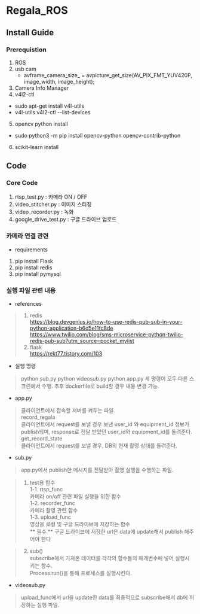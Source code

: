 # Regala_ROS

## Install Guide
### Prerequistion 
1. ROS
2. usb cam
    - avframe_camera_size_ = avpicture_get_size(AV_PIX_FMT_YUV420P, image_width, image_height); 
3. Camera Info Manager 
4. v4l2-ctl
 - sudo apt-get install v4l-utils
 - v4l-utils v4l2-ctl --list-devices

5. opencv python install
 - sudo python3 -m pip install opencv-python opencv-contrib-python

6. scikit-learn install 

## Code
### Core Code
1. rtsp_test.py  : 카메라 ON / OFF
2. video_stitcher.py : 이미지 스티칭
3. video_recorder.py : 녹화
4. google_drive_test.py : 구글 드라이브 업로드

### 카메라 연결 관련

* requirements
1. pip install Flask
2. pip install redis
3. pip install pymysql

### 실행 파일 관련 내용
* references
> 1. redis   
https://blog.devgenius.io/how-to-use-redis-pub-sub-in-your-python-application-b6d5e11fc8de   
https://www.twilio.com/blog/sms-microservice-python-twilio-redis-pub-sub?utm_source=pocket_mylist
> 2. flask   
https://rekt77.tistory.com/103

* 실행 명령
> python sub.py
> python videosub.py
> python app.py
    세 명령어 모두 다른 스크린에서 수행. 추후 dockerfile로 build할 경우 내용 변경 가능.

* app.py
> 클라이언트에서 접속할 서버를 켜두는 파일.   
> record_regala   
> 클라이언트에서 request를 보낼 경우 보낸 user_id 와 equipment_id 정보가 publish되며,
> response로 전달 받았던 user_id와 equipment_id를 돌려준다.
> get_record_state   
> 클라이언트에서 request를 보낼 경우, DB의 현재 촬영 상태를 돌려준다.

* sub.py
> app.py에서 publish한 메시지를 전달받아 촬영 실행을 수행하는 파일.

> 1. test용 함수   
> 1-1. rtsp_func   
> 카메라 on/off 관련 파일 실행을 위한 함수   
> 1-2. recorder_func   
> 카메라 촬영 관련 함수   
> 1-3. upload_func   
> 영상을 로컬 및 구글 드라이브에 저장하는 함수   
> ** 필수 ** 구글 드라이브에 저장한 url은 data에 update해서 publish 해주어야 한다   

> 2. sub()   
> subscribe해서 가져온 데이터를 각각의 함수들의 매개변수에 넣어 실행시키는 함수.   
> Process.run()을 통해 프로세스를 실행시킨다.   

* videosub.py
> upload_func에서 url을 update한 data를 최종적으로 subscribe해서 db에 저장하는 실행 파일.

